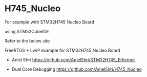 # H745_Nucleo
For example with STM32H745 Nucleo Board
 
 using STM32CubeIDE
 
Refer to the below site

FreeRTOS + LwIP example for STM32H745 Nucleo Board
- Aniel Shri
https://github.com/AnielShri/STM32H745_Ethernet

- Dual Core Debugging
https://github.com/AnielShri/H745_Nucleo


